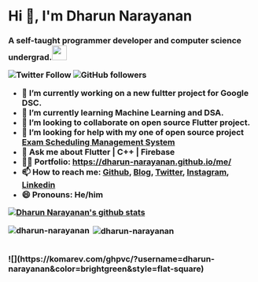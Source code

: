 <h1>Hi 👋, I'm Dharun Narayanan</h1>
<h3>A self-taught programmer developer and computer science undergrad.<img src="https://media.giphy.com/media/WUlplcMpOCEmTGBtBW/giphy.gif" width="30"/</h3>

![Twitter Follow](https://img.shields.io/twitter/follow/dharun_official?label=Dharun_official&logo=twitter&style=for-the-badge)
![GitHub followers](https://img.shields.io/github/followers/Dharun-Narayanan?label=Dharun-Narayanan&logo=GitHub&style=for-the-badge)

- 🔭 I’m currently working on a new fultter project for Google DSC. 
- 🌱 I’m currently learning Machine Learning and DSA.
- 👯 I’m looking to collaborate on open source Flutter project. 
- 🤔 I’m looking for help with my one of open source project [Exam Scheduling Management System](https://github.com/dharun-narayanan/Exam-Scheduling-Management-System)
- 💬 Ask me about Flutter | C++ | Firebase
- :man_technologist: Portfolio: https://dharun-narayanan.github.io/me/
- 📫 How to reach me: [Github](https://github.com/dharun-narayanan), [Blog](https://dharun-narayanan.medium.com/), [Twitter](https://twitter.com/dharun_official), [Instagram](https://www.instagram.com/_dharun_26/?hl=en), [Linkedin](https://www.linkedin.com/in/dharun-narayanan-l-k-407459197/)
- 😄 Pronouns:  He/him

<!--
[![Top Langs](https://github-readme-stats.vercel.app/api/top-langs/?username=dharun-narayanan&theme=dark&layout=compact)](https://github.com/dharun-narayanan/github-readme-stats)
-->

[![Dharun Narayanan's github stats](https://github-readme-stats.vercel.app/api?username=dharun-narayanan&include_all_commits=true&count_private=true&show_icons=true&theme=monokai)](https://github.com/dharun-narayanan/github-readme-stats)


<p><img align="left" src="https://github-readme-stats.vercel.app/api/top-langs/?username=dharun-narayanan&layout=compact&hide=html" alt="dharun-narayanan" /></p>
<p>&nbsp;<img align="center" src="https://github-readme-stats.vercel.app/api?username=dharun-narayanan&show_icons=true" alt="dharun-narayanan" /></p> <br>
![](https://komarev.com/ghpvc/?username=dharun-narayanan&color=brightgreen&style=flat-square)


